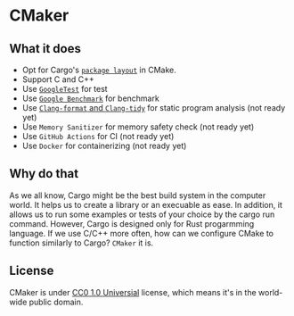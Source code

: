 # CMaker

## What it does
- Opt for Cargo's [`package layout`](https://doc.rust-lang.org/cargo/guide/project-layout.html) in CMake.
- Support C and C++
- Use [`GoogleTest`](https://github.com/google/googletest) for test
- Use [`Google Benchmark`](https://github.com/google/benchmark) for benchmark
- Use [`Clang-format` and `Clang-tidy`](https://github.com/llvm/llvm-project) for static program analysis (not ready yet)
- Use `Memory Sanitizer` for memory safety check (not ready yet)
- Use `GitHub Actions` for CI (not ready yet)
- Use `Docker` for containerizing (not ready yet)

## Why do that
As we all know, Cargo might be the best build system in the computer world. It helps us to create a library or an execuable as ease. In addition, it allows us to run some examples or tests of your choice by the cargo run command. However, Cargo is designed only for Rust progarmming language. If we use C/C++ more often, how can we configure CMake to function similarly to Cargo? `CMaker` it is.

## License
CMaker is under [CC0 1.0 Universial](./LICENSE) license, which means it's in the world-wide public domain.